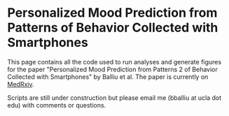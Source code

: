 # Personalized Mood Prediction from Patterns of Behavior Collected with Smartphones

This page contains  all the code used to run analyses and generate figures for the paper "Personalized Mood Prediction from Patterns
2 of Behavior Collected with Smartphones" by Balliu et al. The paper is currently on [MedRxiv](https://www.medrxiv.org/content/10.1101/2022.10.12.22281007v1). 

Scripts are still under construction but please email me (bballiu at ucla dot edu) with comments or questions.
